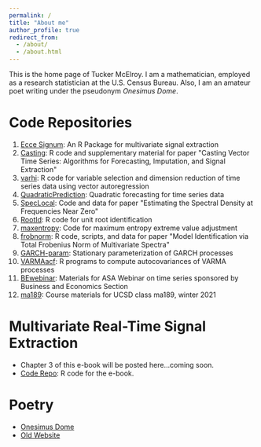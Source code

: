 ```yaml
---
permalink: /
title: "About me"
author_profile: true
redirect_from: 
  - /about/
  - /about.html
---
```


This is the home page of Tucker McElroy. I am a mathematician, employed as a research statistician at the U.S. Census Bureau.  Also, I am an amateur poet writing under the pseudonym *Onesimus Dome*. 

# Code Repositories
1. [Ecce Signum](https://github.com/tuckermcelroy/sigex): An R Package for multivariate signal extraction
2. [Casting](https://github.com/tuckermcelroy/Casting): R code and supplementary material for paper "Casting Vector Time Series: Algorithms for Forecasting, Imputation, and Signal Extraction"
3. [varhi](https://github.com/tuckermcelroy/varhi): R code for variable selection and dimension reduction of time series data using vector autoregression
4. [QuadraticPrediction](https://github.com/tuckermcelroy/QuadraticPrediction): Quadratic forecasting for time series data
5. [SpecLocal](https://github.com/tuckermcelroy/SpecLocal): Code and data for paper "Estimating the Spectral Density at Frequencies Near Zero"
7. [RootId](https://github.com/tuckermcelroy/RootId): R code for unit root identification
8. [maxentropy](https://github.com/tuckermcelroy/maxentropy): Code for maximum entropy extreme value adjustment
9. [frobnorm](https://github.com/tuckermcelroy/frobnorm): R code, scripts, and data for paper "Model Identification via Total Frobenius Norm of Multivariate Spectra"
10. [GARCH-param](https://github.com/tuckermcelroy/GARCH-param): Stationary parameterization of GARCH processes
11. [VARMAacf](https://github.com/tuckermcelroy/VARMAacf): R programs to compute autocovariances of VARMA processes
12. [BEwebinar](https://github.com/tuckermcelroy/BEwebinar): Materials for ASA Webinar on time series sponsored by Business and Economics Section
13. [ma189](https://github.com/tuckermcelroy/ma189): Course materials for UCSD class ma189, winter 2021
    
 
# Multivariate Real-Time Signal Extraction
- Chapter 3 of this e-book will be posted here...coming soon.
- [Code Repo](https://github.com/tuckermcelroy/MDFA-code): R code for the e-book.

# Poetry
- [Onesimus Dome](poetry-main.md)
- [Old Website](http://onesimusdome.com)

